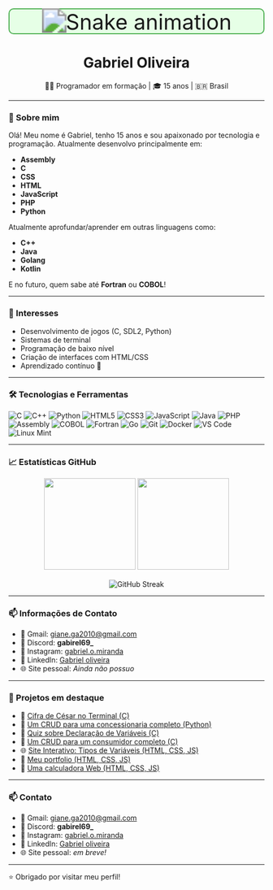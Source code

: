 <div align="center" style="border: 2px solid #4CAF50; background-color: #e6ffe6; padding: 15px; border-radius: 10px; margin-bottom: 20px;">
  <div style="transform: scale(3); transform-origin: center;">
    <img src="https://raw.githubusercontent.com/gabk9/gabk9/output/snake.svg" alt="Snake animation" />
  </div>
</div>       

<h1 align="center">Gabriel Oliveira</h1>

<p align="center">
  👨‍💻 Programador em formação | 🎓 15 anos | 🇧🇷 Brasil
</p>

---

### 👋 Sobre mim

Olá! Meu nome é Gabriel, tenho 15 anos e sou apaixonado por tecnologia e programação.
Atualmente desenvolvo principalmente em:

- **Assembly**
- **C**
- **CSS**
- **HTML**
- **JavaScript**
- **PHP**
- **Python**

Atualmente aprofundar/aprender em outras linguagens como:

- **C++**
- **Java**
- **Golang**
- **Kotlin**

E no futuro, quem sabe até **Fortran** ou **COBOL**!

---

### 🧠 Interesses

- Desenvolvimento de jogos (C, SDL2, Python)
- Sistemas de terminal
- Programação de baixo nível
- Criação de interfaces com HTML/CSS
- Aprendizado contínuo 🚀

---

### 🛠️ Tecnologias e Ferramentas

![C](https://img.shields.io/badge/C-blue?style=flat-square&logo=c)
![C++](https://img.shields.io/badge/C++-00599C?style=flat-square&logo=cplusplus&logoColor=white)
![Python](https://img.shields.io/badge/Python-yellow?style=flat-square&logo=python)
![HTML5](https://img.shields.io/badge/HTML5-E34F26?style=flat-square&logo=html5&logoColor=white)
![CSS3](https://img.shields.io/badge/CSS3-1572B6?style=flat-square&logo=css3&logoColor=white)
![JavaScript](https://img.shields.io/badge/JavaScript-F7DF1E?style=flat-square&logo=javascript&logoColor=black)
![Java](https://img.shields.io/badge/Java-ED8B00?style=flat-square&logo=java&logoColor=white)
![PHP](https://img.shields.io/badge/PHP-777BB4?style=flat-square&logo=php&logoColor=white)
![Assembly](https://img.shields.io/badge/Assembly-6E4C13?style=flat-square)
![COBOL](https://img.shields.io/badge/COBOL-002D72?style=flat-square)
![Fortran](https://img.shields.io/badge/Fortran-734F96?style=flat-square&logo=fortran&logoColor=white)
![Go](https://img.shields.io/badge/Go-00ADD8?style=flat-square&logo=go&logoColor=white)
![Git](https://img.shields.io/badge/Git-F05032?style=flat-square&logo=git&logoColor=white)
![Docker](https://img.shields.io/badge/Docker-2496ED?style=flat-square&logo=docker&logoColor=white)
![VS Code](https://img.shields.io/badge/VSCode-007ACC?style=flat-square&logo=visual-studio-code&logoColor=white)
![Linux Mint](https://img.shields.io/badge/Linux%20Mint-69B53F?logo=linuxmint&logoColor=white&style=for-the-badge)

---

### 📈 Estatísticas GitHub

<p align="center">
  <img height="180em" src="https://github-readme-stats.vercel.app/api?username=gabk9&show_icons=true&theme=github_dark&hide_border=true" />
  <img height="180em" src="https://github-readme-stats.vercel.app/api/top-langs/?username=gabk9&layout=compact&theme=github_dark&hide_border=true" />
  <br><br>
  <img src="https://github-readme-streak-stats.herokuapp.com?user=gabk9&theme=github-dark-blue&hide_border=true" alt="GitHub Streak" />
</p>

---

### 📫 Informações de Contato

- 📧 Gmail: giane.ga2010@gmail.com
- 💬 Discord: **gabirel69_**
- 📸 Instagram: [gabriel.o.miranda](https://www.instagram.com/gabriel.o.miranda)
- 💼 LinkedIn: [Gabriel oliveira](https://www.linkedin.com/in/gabriel-oliveira-3b5076372)
- 🌐 Site pessoal: *Ainda não possuo*

---

### 📌 Projetos em destaque

- 🔐 [Cifra de César no Terminal (C)](https://github.com/gabk9/Meus-projetos-C/tree/pc-linux/testes/CifraCesar.c)
- 🚗 [Um CRUD para uma concessionaria completo (Python)](https://github.com/gabk9/Meus-projetos-Python/blob/main/Testes/concessionaria.py#L210)
- 🧠 [Quiz sobre Declaração de Variáveis (C)](https://github.com/gabk9/Meus-projetos-C/tree/pc-linux/testes/Variaveis.c)
- 🛒 [Um CRUD para um consumidor completo (C)](https://github.com/gabk9/Meus-projetos-C/tree/pc-linux/testes/buysmart.c)
- 🌐 [Site Interativo: Tipos de Variáveis (HTML, CSS, JS)](https://github.com/gabk9/Meus-projetos-Web/tree/master/Tipos-de-variaveis)
- 💼 [Meu portfolio (HTML, CSS, JS)](https://github.com/gabk9/Meus-projetos-Web/tree/master/Portfolio)
- 🔢 [Uma calculadora Web (HTML, CSS, JS)](https://github.com/gabk9/Meus-projetos-Web/tree/master/calculadora)

---

### 📫 Contato

- 📧 Gmail: giane.ga2010@gmail.com
- 💬 Discord: **gabirel69_**
- 📸 Instagram: [gabriel.o.miranda](https://www.instagram.com/gabriel.o.miranda)
- 💼 LinkedIn: [Gabriel oliveira](https://www.linkedin.com/in/gabriel-oliveira-3b5076372)
- 🌐 Site pessoal: *em breve!*
---



⭐ Obrigado por visitar meu perfil!
